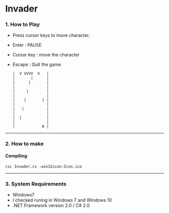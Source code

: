 
# Invader #


### 1. How to Play ###

 * Press cursor keys to move character.
  * Enter : PAUSE
  * Cursor key : move the character
  * Escape : Quit the game


	 	|  V VVVV  V   |
	 	|       |      |
	 	|      |       |
	 	|              |
	 	|     |        |
	 	|              |
	 	|    |       | |
	 	|              |
	 	|   |          |
	 	|              |
	 	|  |           |
	 	|              |
	 	|            A |


------------------------------------------------------------
### 2. How to make ###

#### Compiling ####
	csc Invader.cs -win32icon:Icon.ico
---
### 3. System Requirements ###

 *  Windows7 
  * I checked runing in Windows 7 and Windows 10
 *  .NET Framework version 2.0 / C# 2.0
